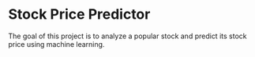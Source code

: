 # Stock Price Predictor

The goal of this project is to analyze a popular stock and predict its stock price using machine learning. 
